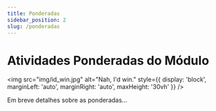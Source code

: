 ```yaml
---
title: Ponderadas
sidebar_position: 2
slug: /ponderadas
---
```


# Atividades Ponderadas do Módulo

<img 
  src="img/id_win.jpg"
  alt="Nah, I'd win." 
  style={{ 
    display: 'block',
    marginLeft: 'auto',
    marginRight: 'auto',
    maxHeight: '30vh'
  }} 
/>
<br/>

Em breve detalhes sobre as ponderadas...
